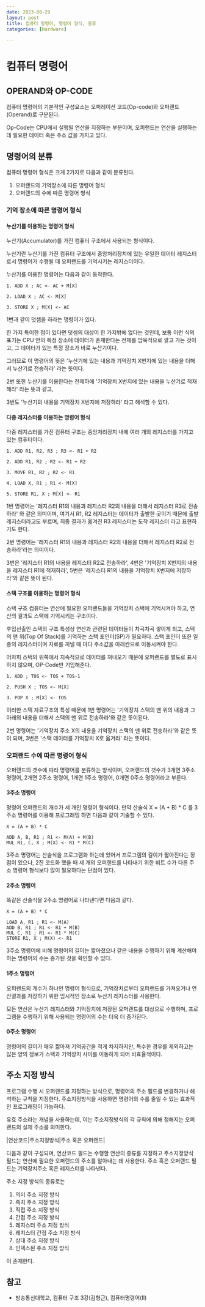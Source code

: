 ```yaml
---
date: 2023-08-29
layout: post
title: 컴퓨터 명령어, 명령어 형식, 종류
categories: [Hardware]

---
```


# 컴퓨터 명령어

## OPERAND와 OP-CODE 

컴퓨터 명령어의 기본적인 구성요소는 오퍼레이션 코드(Op-code)와 
오퍼랜드(Operand)로 구분된다.

Op-Code는 CPU에서 실행될 연산을 지정하는 부분이며,
오퍼랜드는 연산을 실행하는 데 필요한 데이터 혹은 주소 값을 가지고 있다. 

## 명령어의 분류 

컴퓨터 명령어 형식은 크게 2가지로 다음과 같이 분류된다.

1. 오퍼랜드의 기억장소에 따른 명령어 형식
2. 오퍼랜드의 수에 따른 명령어 형식

### 기억 장소에 따른 명령어 형식

#### 누산기를 이용하는 명령어 형식

누산기(Accumulator)를 가진 컴퓨터 구조에서 사용되는 형식이다.

누산기란 누산기를 가진 컴퓨터 구조에서 중앙처리장치에 있는 유일한 데이터 레지스터로서
명령어가 수행될 때 오퍼랜드를 기억시키는 레지스터이다.

누산기를 이용한 명령어는 다음과 같이 동작한다.

```
1. ADD X ; AC <- AC + M[X]

2. LOAD X ; AC <- M[X]

3. STORE X ; M[X] <- AC
```
1번과 같이 덧셈을 하라는 명령어가 있다.

한 가지 특이한 점이 있다면 덧셈의 대상이 한 가지밖에 없다는 것인데,
보통 이런 식의 표기는 CPU 안의 특정 장소에 데이터가 존재한다는 전제를 암묵적으로
깔고 가는 것이고, 그 데이터가 있는 특정 장소가 바로 누산기이다.

그러므로 이 명령어의 뜻은 '누산기에 있는 내용과 기억장치 X번지에 있는 내용을 더해서 누산기로 전송하라' 라는 뜻이다.

2번 또한 누산기를 이용한다는 전제하에 '기억장치 X번지에 있는 내용을 누산기로 적재해라'
라는 뜻과 같고,

3번도 '누산기의 내용을 기억장치 X번지에 저장하라' 라고 해석할 수 있다.

#### 다중 레지스터를 이용하는 명령어 형식

다중 레지스터를 가진 컴퓨터 구조는 중앙처리장치 내에 
여러 개의 레지스터를 가지고 있는 컴퓨터이다.

```
1. ADD R1, R2, R3 ; R3 <- R1 + R2

2. ADD R1, R2 ; R2 <- R1 + R2

3. MOVE R1, R2 ; R2 <- R1

4. LOAD X, R1 ; R1 <- M[X]

5. STORE R1, X ; M[X] <- R1
```

1번 명령어는 '레지스터 R1의 내용과 레지스터 R2의 내용을 더해서 레지스터 R3로 전송하라' 와 같은 의미이며, 여기서 R1, R2 레지스터는 데이터가 출발한 곳이기 때문에 출발 레지스터라고도 부르며, 최종 결과가 옮겨진 R3 레지스터는 도착 레지스터 라고 표현하기도 한다.

2번 명령어는 '레지스터 R1의 내용과 레지스터 R2의 내용을 더해서 레지스터 R2로 전송하라'라는 의미이다.

3번은 '레지스터 R1의 내용을 레지스터 R2로 전송하라', 4번은 '기억장치 X번지의 내용을 레지스터 R1에 적재하라', 5번은 '레지스터 R1의 내용을 기억장치 X번지에 저장하라'와 같은 뜻이 된다. 
 
#### 스택 구조를 이용하는 명령어 형식

스택 구조 컴퓨터는 연산에 필요한 오퍼랜드들을 기억장치 스택에 기억시켜야 하고, 연산의 결과도 스택에 기억시키는 구조이다.

후입선출인 스택의 구조 특성상 연산과 관련된 데이터들이 차곡차곡 쌓이게 되고,
스택의 맨 위(Top Of Stack)를 기억하는 스택 포인터(SP)가 필요하다. 스택 포인터 또한 일종의 레지스터이며 자료를 꺼낼 때 마다 주소값을 아래칸으로 이동시켜야 한다.

어차피 스택의 위쪽에서 지속적으로 데이터를 꺼내오기 때문에 오퍼랜드를 별도로 표시하지 않으며, OP-Code만 기입해준다.

```
1. ADD ; TOS <- TOS + TOS-1

2. PUSH X ; TOS <- M[X]

3. POP X ; M[X] <- TOS
```

이러한 스택 자료구조의 특성 때문에 
1번 명령어는 '기억장치 스택의 맨 위의 내용과 그 아래의 내용을 더해서 스택의 맨 위로 전송하라'와 같은 뜻이된다.

2번 명령어는 '기억장치 주소 X의 내용을 기억장치 스택의 맨 위로 전송하라'와 같은 뜻이 되며,
3번은 '스택 데이터를 기억장치 X로 옮겨라' 라는 뜻이다.

### 오퍼랜드 수에 따른 명령어 형식

오퍼랜드의 갯수에 따라 명령어를 분류하는 방식이며, 
오퍼랜드의 갯수가 3개면 3주소 명령어, 2개면 2주소 명령어, 1개면 1주소 명령어, 
0개면 0주소 명령어라고 부른다.

#### 3주소 명령어

명령어 오퍼랜드의 개수가 세 개인 명령어 형식이다.
만약 산술식 X = (A + B) * C 를 3주소 명령어를 이용해 프로그래밍 하면 
다음과 같이 기술할 수 있다.

```
X = (A + B) * C 

ADD A, B, R1 ; R1 <- M(A) + M(B)
MUL R1, C, X ; M(X) <- R1 * M(C)
```

3주소 명령어는 산술식을 프로그램화 하는데 있어서 프로그램의 길이가 짧아진다는 장점이 있으나, 2진 코드화 했을 때 세 개의 오퍼랜드를 나타내기 위한 비트 수가 다른 주소 명령어 형식보다 많이 필요하다는 단점이 있다.

#### 2주소 명령어

똑같은 산술식을 2주소 명령어로 나타낸다면 다음과 같다.

```
X = (A + B) * C 

LOAD A, R1 ; R1 <- M(A)
ADD B, R1 ; R1 <- R1 + M(B)
MUL C, R1 ; R1 <- R1 * M(C)
STORE R1, X ; M(X) <- R1
```

3주소 명령어에 비해 명령어의 길이는 짧아졌으나 같은 내용을 수행하기 위해 계산해야 하는 명령어의 수는 증가된 것을 확인할 수 있다.

#### 1주소 명령어

오퍼랜드의 개수가 하나인 명령어 형식으로, 
기억장치로부터 오퍼랜드를 가져오거나 연산결과를 저장하기 위한 임시적인 장소로 누산기 레지스터를 사용한다.

모든 연산은 누산기 레지스터와 기억장치에 저장된 오퍼랜드를 대상으로 수행하며, 프로그램을 수행하기 위해 사용되는 명령어의 수는 더욱 더 증가된다.

#### 0주소 명령어

명령어의 길이가 매우 짧아져 기억공간을 적게 차지하지만, 특수한 경우를 제외하고는 
많은 양의 정보가 스택과 기억장치 사이를 이동하게 되어 비효율적이다.

## 주소 지정 방식

프로그램 수행 시 오퍼랜드를 지정하는 방식으로, 명령어의 주소 필드를 변경하거나 해석하는 규칙을 지정한다. 주소지정방식을 사용하면 명령어의 수를 줄일 수 있는 효과적인 프로그래밍이 가능하다.

유효 주소라는 개념을 사용하는데, 이는 주소지정방식의 각 규칙에 의해 정해지는 오퍼랜드의 실제 주소를 의미한다.

|연산코드|주소지정방식|주소 혹은 오퍼랜드|

다음과 같이 구성되며, 연산코드 필드는 수행할 연산의 종류를 지정하고
주소지정방식 필드는 연산에 필요한 오퍼랜드의 주소를 알아내는 데 사용한다.
주소 혹은 오퍼랜드 필드는 기억장치주소 혹은 레지스터를 나타낸다.

주소 지정 방식의 종류로는 

1. 의미 주소 지정 방식
2. 즉치 주소 지정 방식
3. 직접 주소 지정 방식
4. 간접 주소 지정 방식
5. 레지스터 주소 지정 방식
6. 레지스터 간접 주소 지정 방식
7. 상대 주소 지정 방식
8. 인덱스된 주소 지정 방식

이 존재한다.

## 참고
- 방송통신대학교, 컴퓨터 구조 3강(김형근), 컴퓨터명령어(II)